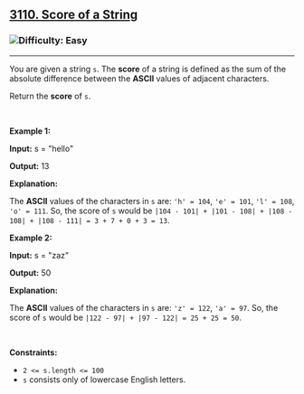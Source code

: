 <h2><a href="https://leetcode.com/problems/score-of-a-string/">3110. Score of a String</a></h2><h3><img src='https://img.shields.io/badge/Difficulty-Easy-green' alt='Difficulty: Easy' /></h3><hr><div><p>You are given a string <code>s</code>. The <strong>score</strong> of a string is defined as the sum of the absolute difference between the <strong>ASCII</strong> values of adjacent characters.</p>

<p>Return the <strong>score</strong> of<em> </em><code>s</code>.</p>

<p>&nbsp;</p>
<p><strong class="example">Example 1:</strong></p>

<div class="example-block">
<p><strong>Input:</strong> <span class="example-io">s = "hello"</span></p>

<p><strong>Output:</strong> <span class="example-io">13</span></p>

<p><strong>Explanation:</strong></p>

<p>The <strong>ASCII</strong> values of the characters in <code>s</code> are: <code>'h' = 104</code>, <code>'e' = 101</code>, <code>'l' = 108</code>, <code>'o' = 111</code>. So, the score of <code>s</code> would be <code>|104 - 101| + |101 - 108| + |108 - 108| + |108 - 111| = 3 + 7 + 0 + 3 = 13</code>.</p>
</div>

<p><strong class="example">Example 2:</strong></p>

<div class="example-block">
<p><strong>Input:</strong> <span class="example-io">s = "zaz"</span></p>

<p><strong>Output:</strong> <span class="example-io">50</span></p>

<p><strong>Explanation:</strong></p>

<p>The <strong>ASCII</strong> values of the characters in <code>s</code> are: <code>'z' = 122</code>, <code>'a' = 97</code>. So, the score of <code>s</code> would be <code>|122 - 97| + |97 - 122| = 25 + 25 = 50</code>.</p>
</div>

<p>&nbsp;</p>
<p><strong>Constraints:</strong></p>

<ul>
	<li><code>2 &lt;= s.length &lt;= 100</code></li>
	<li><code>s</code> consists only of lowercase English letters.</li>
</ul>
</div>